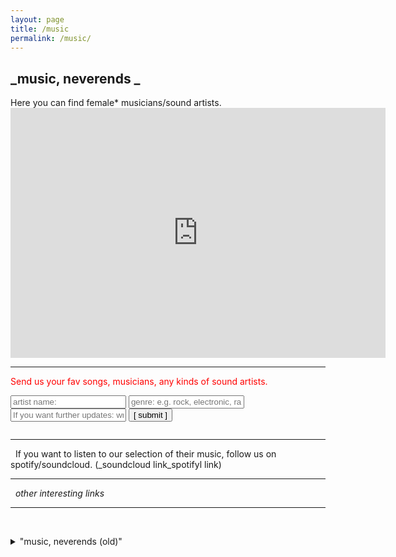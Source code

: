 ```yaml
---
layout: page
title: /music
permalink: /music/
---
```


<h2> _music, neverends _ </h2>
Here you can find female* musicians/sound artists.
&nbsp;

<iframe style="border-style: none;" src="https://commaneverends.github.io/table_music/index.html" height="400" width="600" frameBorder="0" allowtransparency="true"></iframe> 


---


<font color="red"> Send us your fav songs, musicians, any kinds of sound artists. </font> 

<script data-cfasync="false" type="text/javascript" src="form-submission-handler.js"></script>
<form class="gform" method="POST" id="car_request_form" role="form" action="https://script.google.com/macros/s/AKfycbz-6TLQGMxloAJtH1JQ-w1hf4GouwAZisDs2gBN7RUJ1uYw2Rg/exec" target="after" onsubmit="close()">
<form>
  <input type="text" id="name" name="name" placeholder="artist name:" autocomplete="off">
  <input type="text" id="genre" name="genre" placeholder="genre: e.g. rock, electronic, rap, hiphop, classic, jazz, other" autocomplete="off">
  <input type="text" id="email" name="subscription" placeholder="If you want further updates: write your email address here" autocomplete="off">  
  <input type="submit" value="[ submit ]" onclick="displayThanks()">  
 
</form>

<iframe id="after" name="after" frameborder="0" onmousewheel="" width="100%" height="0.1" style="background: transparent; border: none;">
</iframe>

<div style="display:none" class="thanks_message">
<span id="span_thanks"> Thanks for your support. See you again! </span>
</div>

<script>
function close() {
    document.querySelector('#after').addEventListener('load', function() {
        window.close();
    });
  }
function displayThanks() {
   var span_Text = document.getElementById("span_thanks").innerText;
   alert (span_Text);
}
</script>



---


&nbsp;
If you want to listen to our selection of their music, follow us on spotify/soundcloud. (_soundcloud link_spotifyl link)

---


&nbsp;
_other interesting links_

---


&nbsp;
<details>
  
<summary> "music, neverends (old)" </summary>
  <h3><font color="#cdcbcb"> artist </font> / <font color="white"> genre </font>(in alphabetical order)</h3>
    <ul>
    {% for member in site.data.musicform %}
      <li>
          <font color="red">{{ member.item }}</font> <font color="yellow">{{ member.genre }}</font> 
      </li>
    {% endfor %}
    </ul>

</details>
